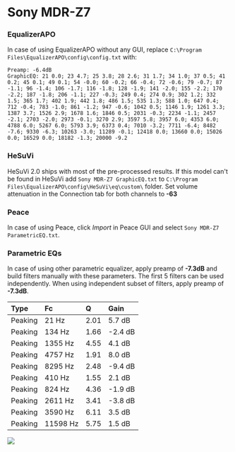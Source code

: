 # Sony MDR-Z7

### EqualizerAPO
In case of using EqualizerAPO without any GUI, replace `C:\Program Files\EqualizerAPO\config\config.txt`
with:
```
Preamp: -6.4dB
GraphicEQ: 21 0.0; 23 4.7; 25 3.8; 28 2.6; 31 1.7; 34 1.0; 37 0.5; 41 0.2; 45 0.1; 49 0.1; 54 -0.0; 60 -0.2; 66 -0.4; 72 -0.6; 79 -0.7; 87 -1.1; 96 -1.4; 106 -1.7; 116 -1.8; 128 -1.9; 141 -2.0; 155 -2.2; 170 -2.2; 187 -1.8; 206 -1.1; 227 -0.3; 249 0.4; 274 0.9; 302 1.2; 332 1.5; 365 1.7; 402 1.9; 442 1.8; 486 1.5; 535 1.3; 588 1.0; 647 0.4; 712 -0.4; 783 -1.0; 861 -1.2; 947 -0.6; 1042 0.5; 1146 1.9; 1261 3.3; 1387 3.7; 1526 2.9; 1678 1.6; 1846 0.5; 2031 -0.3; 2234 -1.1; 2457 -2.1; 2703 -2.0; 2973 -0.1; 3270 2.9; 3597 5.8; 3957 6.0; 4353 6.0; 4788 6.0; 5267 6.0; 5793 3.9; 6373 0.4; 7010 -3.2; 7711 -6.4; 8482 -7.6; 9330 -6.3; 10263 -3.0; 11289 -0.1; 12418 0.0; 13660 0.0; 15026 0.0; 16529 0.0; 18182 -1.3; 20000 -9.2
```

### HeSuVi
HeSuVi 2.0 ships with most of the pre-processed results. If this model can't be found in HeSuVi add
`Sony MDR-Z7 GraphicEQ.txt` to `C:\Program Files\EqualizerAPO\config\HeSuVi\eq\custom\` folder.
Set volume attenuation in the Connection tab for both channels to **-63**

### Peace
In case of using Peace, click *Import* in Peace GUI and select `Sony MDR-Z7 ParametricEQ.txt`.

### Parametric EQs
In case of using other parametric equalizer, apply preamp of **-7.3dB** and build filters manually
with these parameters. The first 5 filters can be used independently.
When using independent subset of filters, apply preamp of **-7.3dB**.

| Type    | Fc       |    Q | Gain    |
|:--------|:---------|:-----|:--------|
| Peaking | 21 Hz    | 2.01 | 5.7 dB  |
| Peaking | 134 Hz   | 1.66 | -2.4 dB |
| Peaking | 1355 Hz  | 4.55 | 4.1 dB  |
| Peaking | 4757 Hz  | 1.91 | 8.0 dB  |
| Peaking | 8295 Hz  | 2.48 | -9.4 dB |
| Peaking | 410 Hz   | 1.55 | 2.1 dB  |
| Peaking | 824 Hz   | 4.36 | -1.9 dB |
| Peaking | 2611 Hz  | 3.41 | -3.8 dB |
| Peaking | 3590 Hz  | 6.11 | 3.5 dB  |
| Peaking | 11598 Hz | 5.75 | 1.5 dB  |

![](https://raw.githubusercontent.com/jaakkopasanen/AutoEq/master/results/oratory1990/harman_over-ear_2018/Sony%20MDR-Z7/Sony%20MDR-Z7.png)